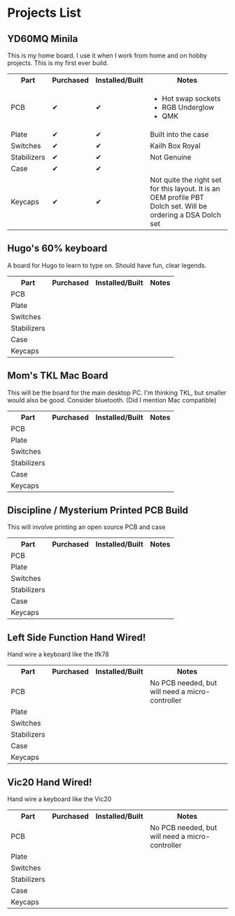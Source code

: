 # Projects List

## YD60MQ Minila

This is my home board. I use it when I work from home and on hobby projects. This is my first ever build.

<table>
    <tr>
        <th>Part</th>
        <th>Purchased</th>
        <th>Installed/Built</th>
        <th>Notes</th>
    </tr>
    <tr>
        <td>PCB</td>
        <td>&#x2714;</td>
        <td>&#x2714;</td>
        <td> 
            <ul>
                <li>Hot swap sockets </li>
                <li>RGB Underglow</li>
                <li>QMK</li>
            </ul>
        </td>
    </tr>
    <tr>
        <td>Plate</td>
        <td>&#x2714;</td>
        <td>&#x2714;</td>
        <td>Built into the case</td>
    </tr>
    <tr>
        <td>Switches</td>
        <td>&#x2714;</td>
        <td>&#x2714;</td>
        <td>Kailh Box Royal</td>
    </tr>
    <tr>
        <td>Stabilizers</td>
        <td>&#x2714;</td>
        <td>&#x2714;</td>
        <td>Not Genuine</td>
    </tr>
    <tr>
        <td>Case</td>
        <td>&#x2714;</td>
        <td>&#x2714;</td>
        <td></td>
    </tr>
    <tr>
        <td>Keycaps</td>
        <td>&#x2714;</td>
        <td>&#x2714;</td>
        <td>Not quite the right set for this layout. It is an OEM profile PBT Dolch set. Will be ordering a DSA Dolch set</td>
    </tr>
</table>


## Hugo's 60% keyboard

A board for Hugo to learn to type on. Should have fun, clear legends.

<table>
    <tr>
        <th>Part</th>
        <th>Purchased</th>
        <th>Installed/Built</th>
        <th>Notes</th>
    </tr>
    <tr>
        <td>PCB</td>
        <td></td>
        <td></td>
        <td></td>
    </tr>
    <tr>
        <td>Plate</td>
        <td></td>
        <td></td>
        <td></td>
    </tr>
    <tr>
        <td>Switches</td>
        <td></td>
        <td></td>
        <td></td>
    </tr>
    <tr>
        <td>Stabilizers</td>
        <td></td>
        <td></td>
        <td></td>
    </tr>
    <tr>
        <td>Case</td>
        <td></td>
        <td></td>
        <td></td>
    </tr>
    <tr>
        <td>Keycaps</td>
        <td></td>
        <td></td>
        <td></td>
    </tr>
</table>

## Mom's TKL Mac Board

This will be the board for the main desktop PC. I'm thinking TKL, but smaller would also be good. Consider bluetooth. (Did I mention Mac compatible)

<table>
    <tr>
        <th>Part</th>
        <th>Purchased</th>
        <th>Installed/Built</th>
        <th>Notes</th>
    </tr>
    <tr>
        <td>PCB</td>
        <td></td>
        <td></td>
        <td></td>
    </tr>
    <tr>
        <td>Plate</td>
        <td></td>
        <td></td>
        <td></td>
    </tr>
    <tr>
        <td>Switches</td>
        <td></td>
        <td></td>
        <td></td>
    </tr>
    <tr>
        <td>Stabilizers</td>
        <td></td>
        <td></td>
        <td></td>
    </tr>
    <tr>
        <td>Case</td>
        <td></td>
        <td></td>
        <td></td>
    </tr>
    <tr>
        <td>Keycaps</td>
        <td></td>
        <td></td>
        <td></td>
    </tr>
</table>

## Discipline / Mysterium Printed PCB Build

This will involve printing an open source PCB and case

<table>
    <tr>
        <th>Part</th>
        <th>Purchased</th>
        <th>Installed/Built</th>
        <th>Notes</th>
    </tr>
    <tr>
        <td>PCB</td>
        <td></td>
        <td></td>
        <td></td>
    </tr>
    <tr>
        <td>Plate</td>
        <td></td>
        <td></td>
        <td></td>
    </tr>
    <tr>
        <td>Switches</td>
        <td></td>
        <td></td>
        <td></td>
    </tr>
    <tr>
        <td>Stabilizers</td>
        <td></td>
        <td></td>
        <td></td>
    </tr>
    <tr>
        <td>Case</td>
        <td></td>
        <td></td>
        <td></td>
    </tr>
    <tr>
        <td>Keycaps</td>
        <td></td>
        <td></td>
        <td></td>
    </tr>
</table>

## Left Side Function Hand Wired!

Hand wire a keyboard like the lfk78

<table>
    <tr>
        <th>Part</th>
        <th>Purchased</th>
        <th>Installed/Built</th>
        <th>Notes</th>
    </tr>
    <tr>
        <td>PCB</td>
        <td></td>
        <td></td>
        <td>No PCB needed, but will need a micro-controller</td>
    </tr>
    <tr>
        <td>Plate</td>
        <td></td>
        <td></td>
        <td></td>
    </tr>
    <tr>
        <td>Switches</td>
        <td></td>
        <td></td>
        <td></td>
    </tr>
    <tr>
        <td>Stabilizers</td>
        <td></td>
        <td></td>
        <td></td>
    </tr>
    <tr>
        <td>Case</td>
        <td></td>
        <td></td>
        <td></td>
    </tr>
    <tr>
        <td>Keycaps</td>
        <td></td>
        <td></td>
        <td></td>
    </tr>
</table>


## Vic20 Hand Wired!

Hand wire a keyboard like the Vic20

<table>
    <tr>
        <th>Part</th>
        <th>Purchased</th>
        <th>Installed/Built</th>
        <th>Notes</th>
    </tr>
    <tr>
        <td>PCB</td>
        <td></td>
        <td></td>
        <td>No PCB needed, but will need a micro-controller</td>
    </tr>
    <tr>
        <td>Plate</td>
        <td></td>
        <td></td>
        <td></td>
    </tr>
    <tr>
        <td>Switches</td>
        <td></td>
        <td></td>
        <td></td>
    </tr>
    <tr>
        <td>Stabilizers</td>
        <td></td>
        <td></td>
        <td></td>
    </tr>
    <tr>
        <td>Case</td>
        <td></td>
        <td></td>
        <td></td>
    </tr>
    <tr>
        <td>Keycaps</td>
        <td></td>
        <td></td>
        <td></td>
    </tr>
</table>








<!-- 

TABLE
<table>
    <tr>
        <th>Part</th>
        <th>Purchased</th>
        <th>Installed/Built</th>
        <th>Notes</th>
    </tr>
    <tr>
        <td>PCB</td>
        <td></td>
        <td></td>
        <td></td>
    </tr>
    <tr>
        <td>Plate</td>
        <td></td>
        <td></td>
        <td></td>
    </tr>
    <tr>
        <td>Switches</td>
        <td></td>
        <td></td>
        <td></td>
    </tr>
    <tr>
        <td>Stabilizers</td>
        <td></td>
        <td></td>
        <td></td>
    </tr>
    <tr>
        <td>Case</td>
        <td></td>
        <td></td>
        <td></td>
    </tr>
    <tr>
        <td>Keycaps</td>
        <td></td>
        <td></td>
        <td></td>
    </tr>
</table>

CHECKMARK

	&#x2714;

-->